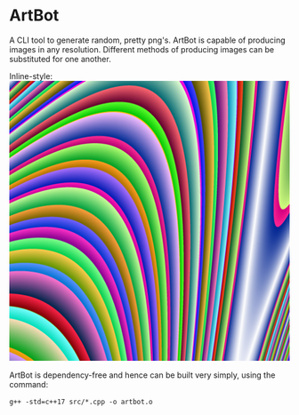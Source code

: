 # ArtBot

A CLI tool to generate random, pretty png's. ArtBot is capable of producing images in any resolution. Different methods of producing images can be substituted for one another.

Inline-style:
![Demo Image](https://github.com/gabrielbarker/ArtBot/raw/master/img/readme.png "Demo Image")

ArtBot is dependency-free and hence can be built very simply, using the command:

```
g++ -std=c++17 src/*.cpp -o artbot.o
```
